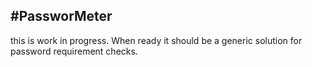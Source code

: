 #PassworMeter
-------------

this is work in progress. When ready it should be a generic solution for password requirement checks.

